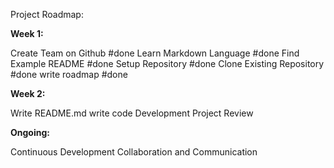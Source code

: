 Project Roadmap:

**Week 1:**

 Create Team on Github #done
 Learn Markdown Language #done
 Find Example README  #done
 Setup Repository #done
 Clone Existing Repository #done
 write roadmap #done

**Week 2:**

 Write README.md
write code
Development
 Project Review

**Ongoing:**

Continuous Development
 Collaboration and Communication
